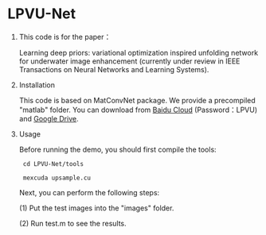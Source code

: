 # LPVU-Net

1. This code is for the paper：
   
   Learning deep priors: variational optimization inspired unfolding network for underwater image enhancement (currently under review in IEEE Transactions on Neural Networks and Learning Systems).

2. Installation

   This code is based on MatConvNet package. We provide a precompiled "matlab" folder. You can download from [Baidu Cloud]( https://pan.baidu.com/s/1FPwMV58hdevJpKhsQ-1zOw?pwd=LPVU ) (Password：LPVU) and [Google Drive](https://drive.google.com/file/d/108ZjaqEIovvfRyVj4zIv0r5kurmxUv92/view?usp=drive_link).
   
   
3. Usage

   Before running the demo, you should first compile the tools:

        cd LPVU-Net/tools

        mexcuda upsample.cu
   
   Next, you can perform the following steps:
   
   (1) Put the test images into the "images" folder.
   
   (2) Run test.m to see the results.
